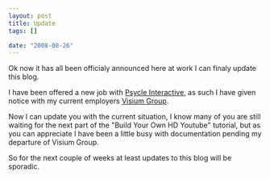 ```yaml
--- 
layout: post
title: Update
tags: []

date: "2008-08-26"
---
```

Ok now it has all been officialy announced here at work I can finaly update this blog.

I have been offered a new job with <a href="http://www.psycle.com/en/">Psycle Interactive</a>, as such I have given notice with my current employers <a href="http://www.visiumgroup.com/">Visium Group</a>.

Now I can update you with the current situation, I know many of you are still waiting for the next part of the "Build Your Own HD Youtube" tutorial, but as you can appreciate I have been a little busy with documentation pending my departure of Visium Group.

So for the next couple of weeks at least updates to this blog will be sporadic.
